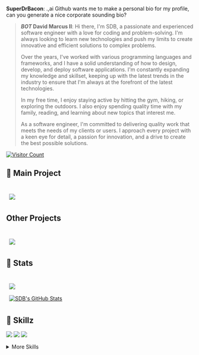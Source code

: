 **SuperDrBacon**: .,ai Github wants me to make a personal bio for my profile, can you generate a nice corporate sounding bio?

> **_BOT_ David Marcus II**: Hi there, I'm SDB, a passionate and experienced software engineer with a love for coding and problem-solving. I'm always looking to learn new technologies and push my limits to create innovative and efficient solutions to complex problems.
> 
> Over the years, I've worked with various programming languages and frameworks, and I have a solid understanding of how to design, develop, and deploy software applications. I'm constantly expanding my knowledge and skillset, keeping up with the latest trends in the industry to ensure that I'm always at the forefront of the latest technologies.
>
>In my free time, I enjoy staying active by hitting the gym, hiking, or exploring the outdoors. I also enjoy spending quality time with my family, reading, and learning about new topics that interest me.
>
>As a software engineer, I'm committed to delivering quality work that meets the needs of my clients or users. I approach every project with a keen eye for detail, a passion for innovation, and a drive to create the best possible solutions.


<!-- [![Visits Badge](https://badges.pufler.dev/visits/SuperDrBacon/SuperDrBacon)](https://youtu.be/A-9G9-jBgMA) -->
[![Visitor Count](https://profile-counter.glitch.me/SuperDrBacon/count.svg)](https://youtu.be/A-9G9-jBgMA)

## 📌 Main Project

<br>

<a href="https://github.com/SuperDrBacon/KirkBot">
  <img align="center" style="margin:0.5rem" src="https://github-readme-stats.vercel.app/api/pin/?username=SuperDrBacon&repo=KirkBot&title_color=ffffff&text_color=c9cacc&icon_color=4AB197&bg_color=1A2B34" />
</a>

<br>

## Other Projects

<br>

<a href="https://github.com/SuperDrBacon/Textgenrnn-Model-Create-Train-Generate">
  <img align="center" style="margin:0.5rem" src="https://github-readme-stats.vercel.app/api/pin/?username=SuperDrBacon&repo=Textgenrnn-Model-Create-Train-Generate&title_color=ffffff&text_color=c9cacc&icon_color=4AB197&bg_color=1A2B34" />
</a>

<br>

## 📌 Stats

<br>

<a href="https://github.com/SuperDrBacon">
  <img align="center" style="margin:0.5rem" src="https://github-readme-stats.vercel.app/api/top-langs/?username=SuperDrBacon&title_color=ffffff&text_color=c9cacc&icon_color=4AB197&bg_color=1A2B34" />
</a>

<br>

<a href="https://github.com/SuperDrBacon">
  <img align="center" style="margin:0.5rem" src="https://github-readme-stats.vercel.app/api?username=SuperDrBacon&show_icons=true&line_height=27&count_private=true&title_color=ffffff&text_color=c9cacc&icon_color=4AB097&bg_color=1A2B34" alt="SDB's GitHub Stats" />
</a>

<br>

## 📌 Skillz

![](https://img.shields.io/badge/Code-Python-informational?style=flat&logo=Python&logoColor=white&color=4AB197)
![](https://img.shields.io/badge/Tools-GitHub-informational?style=flat&logo=GitHub&logoColor=white&color=4AB197)
![](https://img.shields.io/badge/Tools-Photoshop-informational?style=flat&logo=Adobe-Photoshop&logoColor=white&color=4AB197)

<details>
<summary>More Skills</summary>
<br>
  
Didn't bother adding more
  
<br>
</details>
